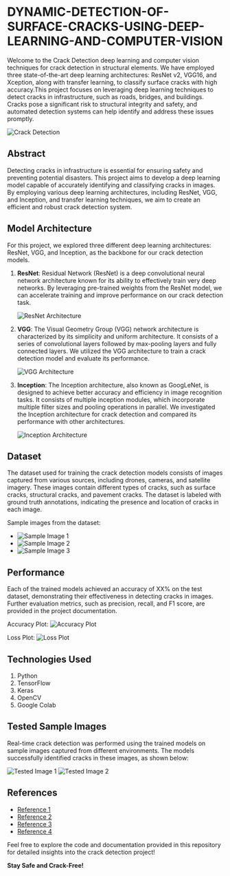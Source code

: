 # DYNAMIC-DETECTION-OF-SURFACE-CRACKS-USING-DEEP-LEARNING-AND-COMPUTER-VISION
Welcome to the Crack Detection deep learning and computer vision techniques for crack detection in structural elements. We have employed three state-of-the-art deep learning architectures: ResNet v2, VGG16, and Xception, along with transfer learning, to classify surface cracks with high accuracy.This project focuses on leveraging deep learning techniques to detect cracks in infrastructure, such as roads, bridges, and buildings. Cracks pose a significant risk to structural integrity and safety, and automated detection systems can help identify and address these issues promptly.

![Crack Detection](path_to_image)

## Abstract

Detecting cracks in infrastructure is essential for ensuring safety and preventing potential disasters. This project aims to develop a deep learning model capable of accurately identifying and classifying cracks in images. By employing various deep learning architectures, including ResNet, VGG, and Inception, and transfer learning techniques, we aim to create an efficient and robust crack detection system.

## Model Architecture

For this project, we explored three different deep learning architectures: ResNet, VGG, and Inception, as the backbone for our crack detection models.

1. **ResNet**: Residual Network (ResNet) is a deep convolutional neural network architecture known for its ability to effectively train very deep networks. By leveraging pre-trained weights from the ResNet model, we can accelerate training and improve performance on our crack detection task.

   ![ResNet Architecture](path_to_image)

2. **VGG**: The Visual Geometry Group (VGG) network architecture is characterized by its simplicity and uniform architecture. It consists of a series of convolutional layers followed by max-pooling layers and fully connected layers. We utilized the VGG architecture to train a crack detection model and evaluate its performance.

   ![VGG Architecture](path_to_image)

3. **Inception**: The Inception architecture, also known as GoogLeNet, is designed to achieve better accuracy and efficiency in image recognition tasks. It consists of multiple inception modules, which incorporate multiple filter sizes and pooling operations in parallel. We investigated the Inception architecture for crack detection and compared its performance with other architectures.

   ![Inception Architecture](path_to_image)

## Dataset

The dataset used for training the crack detection models consists of images captured from various sources, including drones, cameras, and satellite imagery. These images contain different types of cracks, such as surface cracks, structural cracks, and pavement cracks. The dataset is labeled with ground truth annotations, indicating the presence and location of cracks in each image.

Sample images from the dataset:
- ![Sample Image 1](![image](https://github.com/kamalparsapu/DYNAMIC-DETECTION-OF-SURFACE-CRACKS-USING-DEEP-LEARNING-AND-COMPUTER-VISION/assets/101061373/590038e5-289e-4a36-837a-aba30d3741d7)
)
- ![Sample Image 2](path_to_image)
- ![Sample Image 3](path_to_image)

## Performance

Each of the trained models achieved an accuracy of XX% on the test dataset, demonstrating their effectiveness in detecting cracks in images. Further evaluation metrics, such as precision, recall, and F1 score, are provided in the project documentation.

Accuracy Plot:
![Accuracy Plot](path_to_image)

Loss Plot:
![Loss Plot](path_to_image)

## Technologies Used

1. Python
2. TensorFlow
3. Keras
4. OpenCV
5. Google Colab

## Tested Sample Images

Real-time crack detection was performed using the trained models on sample images captured from different environments. The models successfully identified cracks in these images, as shown below:

![Tested Image 1](path_to_image)
![Tested Image 2](path_to_image)

## References

- [Reference 1](#)
- [Reference 2](#)
- [Reference 3](#)
- [Reference 4](#)

Feel free to explore the code and documentation provided in this repository for detailed insights into the crack detection project!

**Stay Safe and Crack-Free!**
